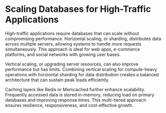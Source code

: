 # Scaling Databases for High-Traffic Applications

High-traffic applications require databases that can scale without compromising performance. Horizontal scaling, or sharding, distributes data across multiple servers, allowing systems to handle more requests simultaneously. This approach is ideal for web apps, e-commerce platforms, and social networks with growing user bases.

Vertical scaling, or upgrading server resources, can also improve performance but has limits. Combining vertical scaling for compute-heavy operations with horizontal sharding for data distribution creates a balanced architecture that can sustain peak loads efficiently.

Caching layers like Redis or Memcached further enhance scalability. Frequently accessed data is stored in-memory, reducing load on primary databases and improving response times. This multi-tiered approach ensures resilience, responsiveness, and cost-effective growth.
